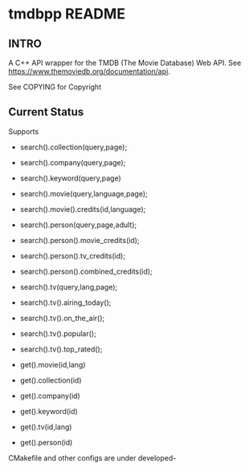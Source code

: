 # tmdbpp README

## INTRO

A C++ API wrapper for the TMDB (The Movie Database) Web API. See
https://www.themoviedb.org/documentation/api.

See COPYING for Copyright

## Current Status 

Supports 

* search().collection(query,page);
* search().company(query,page);
* search().keyword(query,page)
* search().movie(query,language,page);
* search().movie().credits(id,language);
* search().person(query,page,adult);
* search().person().movie_credits(id);
* search().person().tv_credits(id);
* search().person().combined_credits(id);
* search().tv(query,lang,page);
* search().tv().airing_today();
* search().tv().on_the_air();
* search().tv().popular();
* search().tv().top_rated();

* get().movie(id,lang)
* get().collection(id)
* get().company(id)
* get().keyword(id)
* get().tv(id,lang)
* get().person(id)

CMakefile and other configs are under developed-
  
